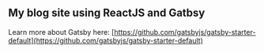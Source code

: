 ## My blog site using ReactJS and Gatbsy

Learn more about Gatsby here: [https://github.com/gatsbyjs/gatsby-starter-default](https://github.com/gatsbyjs/gatsby-starter-default)